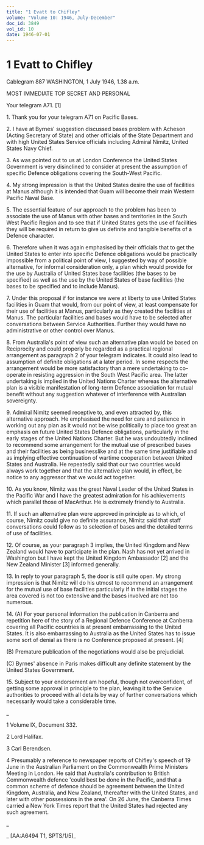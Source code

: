 ```yaml
---
title: "1 Evatt to Chifley"
volume: "Volume 10: 1946, July-December"
doc_id: 3849
vol_id: 10
date: 1946-07-01
---
```


# 1 Evatt to Chifley

Cablegram 887 WASHINGTON, 1 July 1946, 1.38 a.m.

MOST IMMEDIATE TOP SECRET AND PERSONAL

Your telegram A71. [1]

1\. Thank you for your telegram A71 on Pacific Bases.

2\. I have at Byrnes' suggestion discussed bases problem with Acheson (Acting Secretary of State) and other officials of the State Department and with high United States Service officials including Admiral Nimitz, United States Navy Chief.

3\. As was pointed out to us at London Conference the United States Government is very disinclined to consider at present the assumption of specific Defence obligations covering the South-West Pacific.

4\. My strong impression is that the United States desire the use of facilities at Manus although it is intended that Guam will become their main Western Pacific Naval Base.

5\. The essential feature of our approach to the problem has been to associate the use of Manus with other bases and territories in the South West Pacific Region and to see that if United States gets the use of facilities they will be required in return to give us definite and tangible benefits of a Defence character.

6\. Therefore when it was again emphasised by their officials that to get the United States to enter into specific Defence obligations would be practically impossible from a political point of view, I suggested by way of possible alternative, for informal consideration only, a plan which would provide for the use by Australia of United States base facilities (the bases to be specified) as well as the use by the United States of base facilities (the bases to be specified and to include Manus).

7\. Under this proposal if for instance we were at liberty to use United States facilities in Guam that would, from our point of view, at least compensate for their use of facilities at Manus, particularly as they created the facilities at Manus. The particular facilities and bases would have to be selected after conversations between Service Authorities. Further they would have no administrative or other control over Manus.

8\. From Australia's point of view such an alternative plan would be based on Reciprocity and could properly be regarded as a practical regional arrangement as paragraph 2 of your telegram indicates. It could also lead to assumption of definite obligations at a later period. In some respects the arrangement would be more satisfactory than a mere undertaking to co-operate in resisting aggression in the South West Pacific area. The latter undertaking is implied in the United Nations Charter whereas the alternative plan is a visible manifestation of long-term Defence association for mutual benefit without any suggestion whatever of interference with Australian sovereignty.

9\. Admiral Nimitz seemed receptive to, and even attracted by, this alternative approach. He emphasised the need for care and patience in working out any plan as it would not be wise politically to place too great an emphasis on future United States Defence obligations, particularly in the early stages of the United Nations Charter. But he was undoubtedly inclined to recommend some arrangement for the mutual use of prescribed bases and their facilities as being businesslike and at the same time justifiable and as implying effective continuation of wartime cooperation between United States and Australia. He repeatedly said that our two countries would always work together and that the alternative plan would, in effect, be notice to any aggressor that we would act together.

10\. As you know, Nimitz was the great Naval Leader of the United States in the Pacific War and I have the greatest admiration for his achievements which parallel those of MacArthur. He is extremely friendly to Australia.

11\. If such an alternative plan were approved in principle as to which, of course, Nimitz could give no definite assurance, Nimitz said that staff conversations could follow as to selection of bases and the detailed terms of use of facilities.

12\. Of course, as your paragraph 3 implies, the United Kingdom and New Zealand would have to participate in the plan. Nash has not yet arrived in Washington but I have kept the United Kingdom Ambassador [2] and the New Zealand Minister [3] informed generally.

13\. In reply to your paragraph 5, the door is still quite open. My strong impression is that Nimitz will do his utmost to recommend an arrangement for the mutual use of base facilities particularly if in the initial stages the area covered is not too extensive and the bases involved are not too numerous.

14\. (A) For your personal information the publication in Canberra and repetition here of the story of a Regional Defence Conference at Canberra covering all Pacific countries is at present embarrassing to the United States. It is also embarrassing to Australia as the United States has to issue some sort of denial as there is no Conference proposed at present. [4]

(B) Premature publication of the negotiations would also be prejudicial.

(C) Byrnes' absence in Paris makes difficult any definite statement by the United States Government.

15\. Subject to your endorsement am hopeful, though not overconfident, of getting some approval in principle to the plan, leaving it to the Service authorities to proceed with all details by way of further conversations which necessarily would take a considerable time.

_

1 Volume IX, Document 332.

2 Lord Halifax.

3 Carl Berendsen.

4 Presumably a reference to newspaper reports of Chifley's speech of 19 June in the Australian Parliament on the Commonwealth Prime Ministers Meeting in London. He said that Australia's contribution to British Commonwealth defence 'could best be done in the Pacific, and that a common scheme of defence should be agreement between the United Kingdom, Australia, and New Zealand, thereafter with the United States, and later with other possessions in the area'. On 26 June, the Canberra Times carried a New York Times report that the United States had rejected any such agreement.

_

_ [AA:A6494 T1, SPTS/1/5]_
